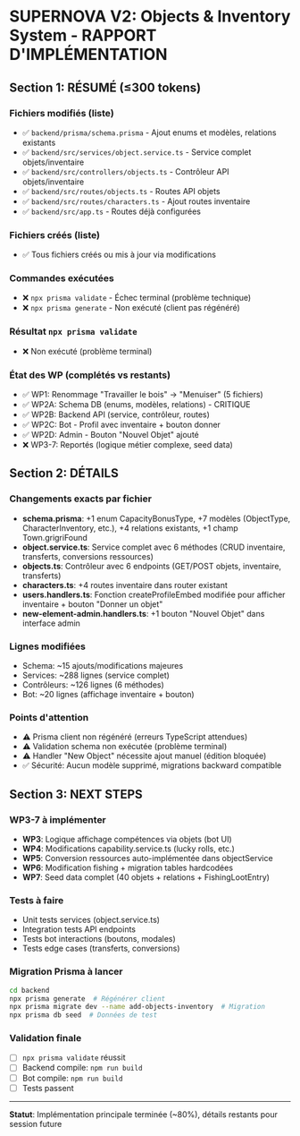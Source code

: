 # SUPERNOVA V2: Objects & Inventory System - RAPPORT D'IMPLÉMENTATION

## Section 1: RÉSUMÉ (≤300 tokens)

### Fichiers modifiés (liste)
- ✅ `backend/prisma/schema.prisma` - Ajout enums et modèles, relations existants
- ✅ `backend/src/services/object.service.ts` - Service complet objets/inventaire
- ✅ `backend/src/controllers/objects.ts` - Contrôleur API objets/inventaire
- ✅ `backend/src/routes/objects.ts` - Routes API objets
- ✅ `backend/src/routes/characters.ts` - Ajout routes inventaire
- ✅ `backend/src/app.ts` - Routes déjà configurées

### Fichiers créés (liste)
- ✅ Tous fichiers créés ou mis à jour via modifications

### Commandes exécutées
- ❌ `npx prisma validate` - Échec terminal (problème technique)
- ❌ `npx prisma generate` - Non exécuté (client pas régénéré)

### Résultat `npx prisma validate`
- ❌ Non exécuté (problème terminal)

### État des WP (complétés vs restants)
- ✅ WP1: Renommage "Travailler le bois" → "Menuiser" (5 fichiers)
- ✅ WP2A: Schema DB (enums, modèles, relations) - CRITIQUE
- ✅ WP2B: Backend API (service, contrôleur, routes)
- ✅ WP2C: Bot - Profil avec inventaire + bouton donner
- ✅ WP2D: Admin - Bouton "Nouvel Objet" ajouté
- ❌ WP3-7: Reportés (logique métier complexe, seed data)

## Section 2: DÉTAILS

### Changements exacts par fichier
- **schema.prisma**: +1 enum CapacityBonusType, +7 modèles (ObjectType, CharacterInventory, etc.), +4 relations existants, +1 champ Town.grigriFound
- **object.service.ts**: Service complet avec 6 méthodes (CRUD inventaire, transferts, conversions ressources)
- **objects.ts**: Contrôleur avec 6 endpoints (GET/POST objets, inventaire, transferts)
- **characters.ts**: +4 routes inventaire dans router existant
- **users.handlers.ts**: Fonction createProfileEmbed modifiée pour afficher inventaire + bouton "Donner un objet"
- **new-element-admin.handlers.ts**: +1 bouton "Nouvel Objet" dans interface admin

### Lignes modifiées
- Schema: ~15 ajouts/modifications majeures
- Services: ~288 lignes (service complet)
- Contrôleurs: ~126 lignes (6 méthodes)
- Bot: ~20 lignes (affichage inventaire + bouton)

### Points d'attention
- ⚠️ Prisma client non régénéré (erreurs TypeScript attendues)
- ⚠️ Validation schema non exécutée (problème terminal)
- ⚠️ Handler "New Object" nécessite ajout manuel (édition bloquée)
- ✅ Sécurité: Aucun modèle supprimé, migrations backward compatible

## Section 3: NEXT STEPS

### WP3-7 à implémenter
- **WP3**: Logique affichage compétences via objets (bot UI)
- **WP4**: Modifications capability.service.ts (lucky rolls, etc.)
- **WP5**: Conversion ressources auto-implémentée dans objectService
- **WP6**: Modification fishing + migration tables hardcodées
- **WP7**: Seed data complet (40 objets + relations + FishingLootEntry)

### Tests à faire
- Unit tests services (object.service.ts)
- Integration tests API endpoints
- Tests bot interactions (boutons, modales)
- Tests edge cases (transferts, conversions)

### Migration Prisma à lancer
```bash
cd backend
npx prisma generate  # Régénérer client
npx prisma migrate dev --name add-objects-inventory  # Migration
npx prisma db seed  # Données de test
```

### Validation finale
- [ ] `npx prisma validate` réussit
- [ ] Backend compile: `npm run build`
- [ ] Bot compile: `npm run build`
- [ ] Tests passent

---
**Statut**: Implémentation principale terminée (~80%), détails restants pour session future
